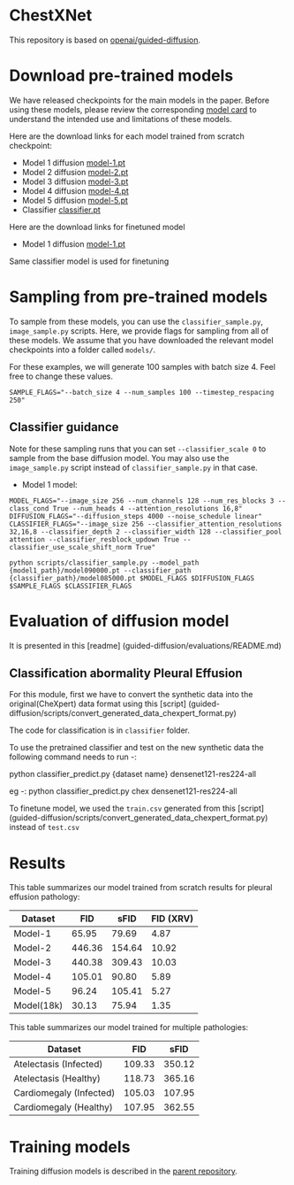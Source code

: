 # ChestXNet

This repository is based on [openai/guided-diffusion](https://github.com/openai/guided-diffusion).
# Download pre-trained models

We have released checkpoints for the main models in the paper. Before using these models, please review the corresponding [model card](guided-diffusion/model-card.md) to understand the intended use and limitations of these models.

Here are the download links for each model trained from scratch checkpoint:

 * Model 1 diffusion [model-1.pt](https://github.com/ridhimagarg/Diffusion/releases/download/v1/model090000.pt)
 * Model 2 diffusion [model-2.pt](https://github.com/ridhimagarg/Diffusion/releases/download/v1/model060000.pt)
 * Model 3 diffusion [model-3.pt](https://github.com/ridhimagarg/Diffusion/releases/download/v1/model070000.pt)
 * Model 4 diffusion [model-4.pt](https://github.com/ridhimagarg/Diffusion/releases/download/v1/model100000.pt)
 * Model 5 diffusion [model-5.pt](https://github.com/ridhimagarg/Diffusion/releases/download/v1/model100000.pt)
 * Classifier [classifier.pt](https://github.com/ridhimagarg/Diffusion/releases/download/v1/model085000.pt)
 

Here are the download links for finetuned model
 * Model 1 diffusion [model-1.pt]()

Same classifier model is used for finetuning

# Sampling from pre-trained models

To sample from these models, you can use the `classifier_sample.py`, `image_sample.py` scripts.
Here, we provide flags for sampling from all of these models.
We assume that you have downloaded the relevant model checkpoints into a folder called `models/`.

For these examples, we will generate 100 samples with batch size 4. Feel free to change these values.

```
SAMPLE_FLAGS="--batch_size 4 --num_samples 100 --timestep_respacing 250"
```

## Classifier guidance

Note for these sampling runs that you can set `--classifier_scale 0` to sample from the base diffusion model.
You may also use the `image_sample.py` script instead of `classifier_sample.py` in that case.

 * Model 1 model:

```
MODEL_FLAGS="--image_size 256 --num_channels 128 --num_res_blocks 3 --class_cond True --num_heads 4 --attention_resolutions 16,8" 
DIFFUSION_FLAGS="--diffusion_steps 4000 --noise_schedule linear"
CLASSIFIER_FLAGS="--image_size 256 --classifier_attention_resolutions 32,16,8 --classifier_depth 2 --classifier_width 128 --classifier_pool attention --classifier_resblock_updown True --classifier_use_scale_shift_norm True"

python scripts/classifier_sample.py --model_path {model1_path}/model090000.pt --classifier_path {classifier_path}/model085000.pt $MODEL_FLAGS $DIFFUSION_FLAGS $SAMPLE_FLAGS $CLASSIFIER_FLAGS
```

# Evaluation of diffusion model

It is presented in this [readme] (guided-diffusion/evaluations/README.md)


## Classification abormality Pleural Effusion

For this module, first we have to convert the synthetic data into the original(CheXpert) data format using this [script] (guided-diffusion/scripts/convert_generated_data_chexpert_format.py)

The code for classification is in `classifier` folder.

To use the pretrained classifier and test on the new synthetic data the following command needs to run -:

python classifier_predict.py {dataset name} densenet121-res224-all 

eg -: python classifier_predict.py chex densenet121-res224-all 

To finetune model, we used the `train.csv` generated from this [script] (guided-diffusion/scripts/convert_generated_data_chexpert_format.py) instead of `test.csv`


# Results

This table summarizes our model trained from scratch results for pleural effusion pathology:

| Dataset | FID    | sFID   |  FID (XRV) |
|---------|--------|--------| -----------|
| Model-1 | 65.95  | 79.69  |   4.87     |
| Model-2 | 446.36 | 154.64 |   10.92    |
| Model-3 | 440.38 | 309.43 |   10.03    |
| Model-4 | 105.01 | 90.80  |   5.89     |
| Model-5 | 96.24  | 105.41 |   5.27     |
| Model(18k)| 30.13 | 75.94 |   1.35     |
   

This table summarizes our model trained for multiple pathologies:

| Dataset                | FID    | sFID   |
|---------               |--------|--------|
| Atelectasis (Infected) | 109.33 | 350.12 |
| Atelectasis (Healthy)  | 118.73 | 365.16 |
| Cardiomegaly (Infected)| 105.03 | 107.95 |
| Cardiomegaly (Healthy) | 107.95 | 362.55 |



# Training models

Training diffusion models is described in the [parent repository](https://github.com/openai/guided-diffusion).